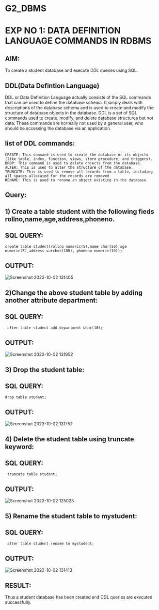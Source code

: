 # G2_DBMS
# EXP NO 1: DATA DEFINITION LANGUAGE COMMANDS IN RDBMS

## AIM:
To create a student database and execute DDL queries using SQL.
## DDL(Data Defintion Language)
DDL or Data Definition Language actually consists of the SQL commands that can be used to define the database schema. It simply deals with descriptions of the database schema and is used to create and modify the structure of database objects in the database. DDL is a set of SQL commands used to create, modify, and delete database structures but not data. These commands are normally not used by a general user, who should be accessing the database via an application.

## list of DDL commands:
```
CREATE: This command is used to create the database or its objects (like table, index, function, views, store procedure, and triggers). 
DROP: This command is used to delete objects from the database.
ALTER: This is used to alter the structure of the database.
TRUNCATE: This is used to remove all records from a table, including all spaces allocated for the records are removed
RENAME: This is used to rename an object existing in the database.
```
## Query:
## 1) Create a table student with the following fieds rollno,name,age,address,phoneno.
## SQL QUERY:
```
create table student(rollno numeric(5),name char(50),age numeric(5),address varchar(100), phoneno numeric(10));
```
## OUTPUT:
![Screenshot 2023-10-02 131405](https://github.com/swetha1510/G2_DBMS/assets/120623583/43aeaa17-8b8d-4947-8b5d-c109edccda05)

## 2)Change the above student table by adding another attribute department:
## SQL QUERY:
```
 alter table student add department char(10);
```
## OUTPUT:
![Screenshot 2023-10-02 131952](https://github.com/swetha1510/G2_DBMS/assets/120623583/49500c6b-5bad-4d9a-8fda-6a4bcb438b82)

## 3) Drop the student table:
## SQL QUERY:
```
drop table student;
```
## OUTPUT:
![Screenshot 2023-10-02 131752](https://github.com/swetha1510/G2_DBMS/assets/120623583/d2d94d48-f3fa-4502-8ec5-04dec39170f6)


## 4)  Delete the student table using truncate keyword:
## SQL QUERY:
```
 truncate table student;
```
## OUTPUT:
![Screenshot 2023-10-02 125023](https://github.com/swetha1510/G2_DBMS/assets/120623583/6435a8bd-33de-415c-a121-fcf226ada19f)

## 5) Rename the student table to mystudent:
## SQL QUERY:
```
 alter table student rename to mystudent;
```
## OUTPUT:
![Screenshot 2023-10-02 131413](https://github.com/swetha1510/G2_DBMS/assets/120623583/75505e97-1a87-47da-9153-140bdf60f5bb)

## RESULT:
Thus a student database has been created and DDL queries are executed successfully.










